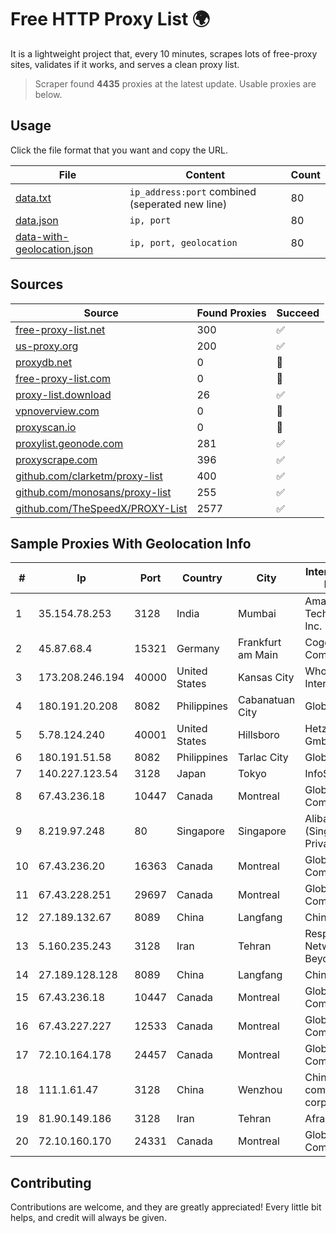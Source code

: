 
# Free HTTP Proxy List 🌍

It is a lightweight project that, every 10 minutes, scrapes lots of free-proxy sites, validates if it works, and serves a clean proxy list.


> Scraper found **4435** proxies at the latest update. Usable proxies are below.

## Usage

Click the file format that you want and copy the URL.


|File|Content|Count|
|----|-------|-----|
|[data.txt](https://raw.githubusercontent.com/themiralay/Proxy-List-World/master/data.txt)|`ip_address:port` combined (seperated new line)|80|
|[data.json](https://raw.githubusercontent.com/themiralay/Proxy-List-World/master/data.json)|`ip, port`|80|
|[data-with-geolocation.json](https://raw.githubusercontent.com/themiralay/Proxy-List-World/master/data-with-geolocation.json)|`ip, port, geolocation`|80|

## Sources

|Source|Found Proxies|Succeed|
|------|-------------|-------|
|[free-proxy-list.net](https://free-proxy-list.net)|300|✅|
|[us-proxy.org](https://www.us-proxy.org)|200|✅|
|[proxydb.net](http://proxydb.net)|0|🚫|
|[free-proxy-list.com](https://free-proxy-list.com/?page=&port=&type%5B%5D=http&type%5B%5D=https&up_time=0&search=Search)|0|🚫|
|[proxy-list.download](https://www.proxy-list.download/HTTP)|26|✅|
|[vpnoverview.com](https://vpnoverview.com/privacy/anonymous-browsing/free-proxy-servers)|0|🚫|
|[proxyscan.io](https://www.proxyscan.io)|0|🚫|
|[proxylist.geonode.com](https://proxylist.geonode.com/api/proxy-list?limit=300&page=1&sort_by=lastChecked&sort_type=desc&protocols=http,https)|281|✅|
|[proxyscrape.com](https://api.proxyscrape.com/v2/?request=displayproxies&protocol=http&timeout=10000&country=all&ssl=all&anonymity=all)|396|✅|
|[github.com/clarketm/proxy-list](https://raw.githubusercontent.com/clarketm/proxy-list/master/proxy-list-raw.txt)|400|✅|
|[github.com/monosans/proxy-list](https://raw.githubusercontent.com/monosans/proxy-list/main/proxies/http.txt)|255|✅|
|[github.com/TheSpeedX/PROXY-List](https://raw.githubusercontent.com/TheSpeedX/PROXY-List/master/http.txt)|2577|✅|


## Sample Proxies With Geolocation Info

|#|Ip|Port|Country|City|Internet Service Provider|
|-|--|----|-------|----|-------------------------|
|1|35.154.78.253|3128|India|Mumbai|Amazon Technologies Inc.|
|2|45.87.68.4|15321|Germany|Frankfurt am Main|Cogent Communications|
|3|173.208.246.194|40000|United States|Kansas City|WholeSale Internet|
|4|180.191.20.208|8082|Philippines|Cabanatuan City|Globe Telecom|
|5|5.78.124.240|40001|United States|Hillsboro|Hetzner Online GmbH|
|6|180.191.51.58|8082|Philippines|Tarlac City|Globe Telecom|
|7|140.227.123.54|3128|Japan|Tokyo|InfoSphere|
|8|67.43.236.18|10447|Canada|Montreal|GloboTech Communications|
|9|8.219.97.248|80|Singapore|Singapore|Alibaba Cloud (Singapore) Private Limited|
|10|67.43.236.20|16363|Canada|Montreal|GloboTech Communications|
|11|67.43.228.251|29697|Canada|Montreal|GloboTech Communications|
|12|27.189.132.67|8089|China|Langfang|Chinanet|
|13|5.160.235.243|3128|Iran|Tehran|Respina Networks & Beyond PJSC|
|14|27.189.128.128|8089|China|Langfang|Chinanet|
|15|67.43.236.18|10447|Canada|Montreal|GloboTech Communications|
|16|67.43.227.227|12533|Canada|Montreal|GloboTech Communications|
|17|72.10.164.178|24457|Canada|Montreal|GloboTech Communications|
|18|111.1.61.47|3128|China|Wenzhou|China Mobile communications corporation|
|19|81.90.149.186|3128|Iran|Tehran|Afranet|
|20|72.10.160.170|24331|Canada|Montreal|GloboTech Communications|



## Contributing

Contributions are welcome, and they are greatly appreciated! Every
little bit helps, and credit will always be given.

